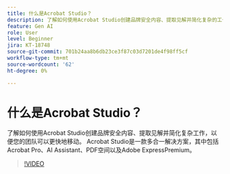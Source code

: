 ```yaml
---
title: 什么是Acrobat Studio？
description: 了解如何使用Acrobat Studio创建品牌安全内容、提取见解并简化复杂的工作
feature: Gen AI
role: User
level: Beginner
jira: KT-18748
source-git-commit: 701b24aa8b6db23ce3f87c03d7201de4f98ff5cf
workflow-type: tm+mt
source-wordcount: '62'
ht-degree: 0%

---
```


# 什么是Acrobat Studio？

了解如何使用Acrobat Studio创建品牌安全内容、提取见解并简化复杂工作，以便您的团队可以更快地移动。 Acrobat Studio是一款多合一解决方案，其中包括Acrobat Pro、AI Assistant、PDF空间以及Adobe ExpressPremium。

>[!VIDEO](https://video.tv.adobe.com/v/3475066?quality=12&learn=on&hidetitle=true&captions=chi_hans)

